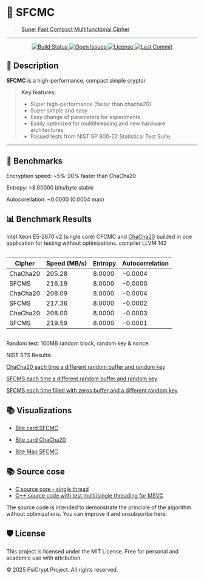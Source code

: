 # 🚀 SFCMC

> [Super Fast Compact Multifunctional Cipher](https://github.com/PsiCrypt/SFC_MC)

---

<p align="center">
  <a href="https://github.com/PsiCrypt/SFC_MC/actions">
    <img src="https://img.shields.io/badge/build-passing-brightgreen.svg?style=for-the-badge" alt="Build Status">
  </a>
  <a href="https://github.com/PsiCrypt/SFC_MC/issues">
    <img src="https://img.shields.io/github/issues-raw/PsiCrypt/SFC_MC?style=for-the-badge" alt="Open Issues">
  </a>
  <a href="https://github.com/PsiCrypt/SFC_MC/blob/main/LICENSE">
    <img src="https://img.shields.io/badge/license-MIT-blue.svg?style=for-the-badge" alt="License">
  </a>
  <a href="https://github.com/PsiCrypt/SFC_MC">
    <img src="https://img.shields.io/github/last-commit/PsiCrypt/SFC_MC?style=for-the-badge" alt="Last Commit">
  </a>
</p>

## 📖 Description

**SFCMC** is a high-performance, compact simple cryptor.  

> **Key features:**
> - Super high-performance (faster than chacha20)
> - Super simple and easy
> - Easy change of parameters for experiments
> - Easily optimized for multithreading and new hardware architectures
> - Passed tests from NIST SP 800-22 Statistical Test Suite.

---

## 🧪 Benchmarks
Encryption speed: ~5%-20% faster than ChaCha20

Entropy: =8.00000 bits/byte stable

Autocorellation: ~0.0000  (0.0004 max)

## 📊 Benchmark Results
Intel Xeon E5-2670 v2 (single core)
CFCMC and [ChaCha20](https://github.com/shiffthq/chacha20/tree/master/src) builded in one application for testing without optimizations. compiler LLVM 142

<div style="overflow-x:auto;">
  <table>
    <thead>
      <tr>
        <th>Cipher</th>
        <th>Speed (MB/s)</th>
        <th>Entropy</th>
        <th>Autocorrelation</th>
      </tr>
    </thead>
    <tbody>
      <tr>
        <td>ChaCha20</td>
        <td>205.28</td>
        <td>8.0000</td>
        <td>-0.0004</td>
      </tr>
      <tr>
        <td>SFCMS</td>
        <td>216.19</td>
        <td>8.0000</td>
        <td>-0.0000</td>
      </tr>
      <tr>
        <td>ChaCha20</td>
        <td>208.09</td>
        <td>8.0000</td>
        <td>-0.0004</td>
      </tr>
      <tr>
        <td>SFCMS</td>
        <td>217.36</td>
        <td>8.0000</td>
        <td>-0.0002</td>
      </tr>
      <tr>
        <td>ChaCha20</td>
        <td>208.00</td>
        <td>8.0000</td>
        <td>-0.0003</td>
      </tr>
      <tr>
        <td>SFCMS</td>
        <td>219.59</td>
        <td>8.0000</td>
        <td>-0.0001</td>
      </tr>
    </tbody>
  </table>
</div>


Random test: 100MB random block, random key & nonce.


NIST STS Results:

[ChaCha20 each time a different random buffer and random key](Results/chachaRND.txt)

[SFCMS each time a different random buffer and random key](Results/SFCMC_RND.txt)

[SFCMS each time filled with zeros buffer and a different random key](Results/SFCMC_0.txt)


## 📚 Visualizations 

- [Bite card SFCMC](https://github.com/PsiCrypt/SFC_MC/blob/main/Img/CFCMC.png)

- [Bite card ChaCha20](https://github.com/PsiCrypt/SFC_MC/blob/main/Img/ChaCha20.png)

- [Bite Map SFCMC](https://github.com/PsiCrypt/SFC_MC/blob/main/Img/SFCMC_bitmap.png)

## 📚 Source cose
- [C source core - single thread](https://github.com/PsiCrypt/SFC_MC/blob/main/src/sfcmc.c)
- [C++ source code with test multi/single threading for MSVC](https://github.com/PsiCrypt/SFC_MC/tree/main/src/MSVC)

The source code is intended to demonstrate the principle of the algorithm without optimizations. You can improve it and unsubscribe here.

## 🛡 License
This project is licensed under the MIT License.
Free for personal and academic use with attribution.

© 2025 PsiCrypt Project. All rights reserved.




